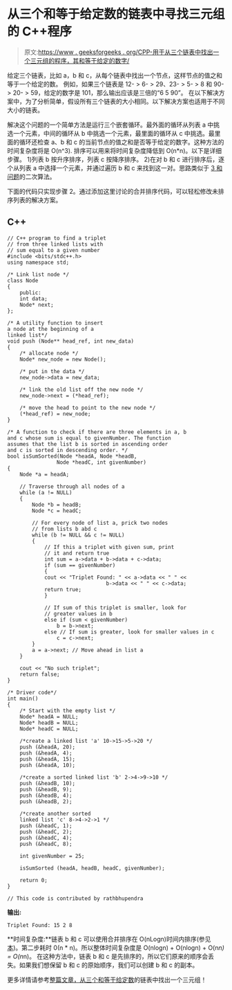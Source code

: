 # 从三个和等于给定数的链表中寻找三元组的 C++程序

> 原文:[https://www . geeksforgeeks . org/CPP-用于从三个链表中找出一个三元组的程序，其和等于给定的数字/](https://www.geeksforgeeks.org/cpp-program-for-finding-a-triplet-from-three-linked-lists-with-sum-equal-to-a-given-number/)

给定三个链表，比如 a，b 和 c，从每个链表中找出一个节点，这样节点的值之和等于一个给定的数。
例如，如果三个链表是 12- > 6- > 29、23- > 5- > 8 和 90- > 20- > 59，给定的数字是 101，那么输出应该是三倍的“6 5 90”。
在以下解决方案中，为了分析简单，假设所有三个链表的大小相同。以下解决方案也适用于不同大小的链表。

解决这个问题的一个简单方法是运行三个嵌套循环。最外面的循环从列表 a 中挑选一个元素，中间的循环从 b 中挑选一个元素，最里面的循环从 c 中挑选。最里面的循环还检查 a、b 和 c 的当前节点的值之和是否等于给定的数字。这种方法的时间复杂度将是 O(n^3).
排序可以用来将时间复杂度降低到 O(n*n)。以下是详细步骤。
1)列表 b 按升序排序，列表 c 按降序排序。
2)在对 b 和 c 进行排序后，逐个从列表 a 中选择一个元素，并通过遍历 b 和 c 来找到这一对。思路类似于 [3 和问题](http://en.wikipedia.org/wiki/3SUM)的二次算法。

下面的代码只实现步骤 2。通过添加这里讨论的合并排序代码，可以轻松修改未排序列表的解决方案。

## C++

```
// C++ program to find a triplet 
// from three linked lists with 
// sum equal to a given number 
#include <bits/stdc++.h>
using namespace std;

/* Link list node */
class Node 
{ 
    public:
    int data; 
    Node* next; 
}; 

/* A utility function to insert 
a node at the beginning of a 
linked list*/
void push (Node** head_ref, int new_data) 
{ 
    /* allocate node */
    Node* new_node = new Node();

    /* put in the data */
    new_node->data = new_data; 

    /* link the old list off the new node */
    new_node->next = (*head_ref); 

    /* move the head to point to the new node */
    (*head_ref) = new_node; 
} 

/* A function to check if there are three elements in a, b 
and c whose sum is equal to givenNumber. The function 
assumes that the list b is sorted in ascending order 
and c is sorted in descending order. */
bool isSumSorted(Node *headA, Node *headB, 
                Node *headC, int givenNumber) 
{ 
    Node *a = headA; 

    // Traverse through all nodes of a 
    while (a != NULL) 
    { 
        Node *b = headB; 
        Node *c = headC; 

        // For every node of list a, prick two nodes 
        // from lists b abd c 
        while (b != NULL && c != NULL) 
        { 
            // If this a triplet with given sum, print 
            // it and return true 
            int sum = a->data + b->data + c->data; 
            if (sum == givenNumber) 
            { 
            cout << "Triplet Found: " << a->data << " " << 
                                b->data << " " << c->data; 
            return true; 
            } 

            // If sum of this triplet is smaller, look for 
            // greater values in b 
            else if (sum < givenNumber) 
                b = b->next; 
            else // If sum is greater, look for smaller values in c 
                c = c->next; 
        } 
        a = a->next; // Move ahead in list a 
    } 

    cout << "No such triplet"; 
    return false; 
} 

/* Driver code*/
int main() 
{ 
    /* Start with the empty list */
    Node* headA = NULL; 
    Node* headB = NULL; 
    Node* headC = NULL; 

    /*create a linked list 'a' 10->15->5->20 */
    push (&headA, 20); 
    push (&headA, 4); 
    push (&headA, 15); 
    push (&headA, 10); 

    /*create a sorted linked list 'b' 2->4->9->10 */
    push (&headB, 10); 
    push (&headB, 9); 
    push (&headB, 4); 
    push (&headB, 2); 

    /*create another sorted 
    linked list 'c' 8->4->2->1 */
    push (&headC, 1); 
    push (&headC, 2); 
    push (&headC, 4); 
    push (&headC, 8); 

    int givenNumber = 25; 

    isSumSorted (headA, headB, headC, givenNumber); 

    return 0; 
} 

// This code is contributed by rathbhupendra
```

**输出:**

```
Triplet Found: 15 2 8
```

**时间复杂度:**链表 b 和 c 可以使用合并排序在 O(nLogn)时间内排序(参见[本](https://www.geeksforgeeks.org/merge-sort-for-linked-list/))。第二步耗时 0(n * n)。所以整体时间复杂度是 O(nlogn) + O(nlogn) + O(n*n) = O(n*n)。
在这种方法中，链表 b 和 c 是先排序的，所以它们原来的顺序会丢失。如果我们想保留 b 和 c 的原始顺序，我们可以创建 b 和 c 的副本。

更多详情请参考[整篇文章，从三个和等于给定数](https://www.geeksforgeeks.org/find-a-triplet-from-three-linked-lists-with-sum-equal-to-a-given-number/)的链表中找出一个三元组！